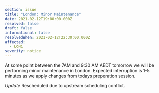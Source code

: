 ```yaml
---
section: issue
title: "London: Minor Maintenance"
date: 2021-02-12T19:00:00.000Z
resolved: false
draft: false
informational: false
resolvedWhen: 2021-02-12T22:30:00.000Z
affected:
  - LON1
severity: notice
---
```

At some point between the 7AM and 9:30 AM AEDT tomorrow we will be performing minor maintenance in London. Expected interruption is 1-5 minutes as we apply changes from todays preperation session.

*Update* Rescheduled due to upstream scheduling conflict.